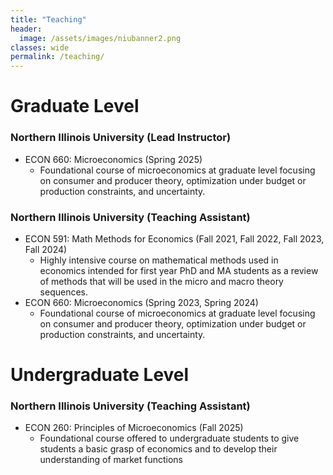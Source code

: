 ```yaml
---
title: "Teaching"
header:
  image: /assets/images/niubanner2.png
classes: wide
permalink: /teaching/
---
```



# Graduate Level

### Northern Illinois University (Lead Instructor)
- ECON 660: Microeconomics (Spring 2025)  
    - Foundational course of microeconomics at graduate level focusing on consumer and producer theory, optimization under budget or production constraints, and uncertainty.  

### Northern Illinois University (Teaching Assistant)
- ECON 591: Math Methods for Economics (Fall 2021, Fall 2022, Fall 2023, Fall 2024)
    - Highly intensive course on mathematical methods used in economics intended for first year PhD and MA students as a review of methods that will be used in the micro and macro theory sequences. 
- ECON 660: Microeconomics (Spring 2023, Spring 2024)
    - Foundational course of microeconomics at graduate level focusing on consumer and producer theory, optimization under budget or production constraints, and uncertainty.


# Undergraduate Level

### Northern Illinois University (Teaching Assistant)
- ECON 260: Principles of Microeconomics (Fall 2025)
    - Foundational course offered to undergraduate students to give students a basic grasp of economics and to develop  their understanding of market functions
 
